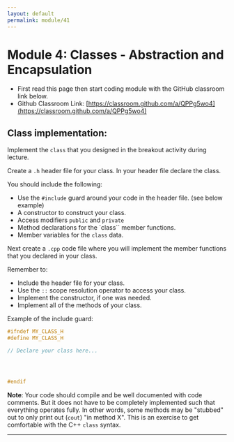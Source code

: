 ```yaml
---
layout: default
permalink: module/41
---
```


# Module 4: Classes - Abstraction and Encapsulation

* First read this page then start coding module with the GitHub classroom link below.
* Github Classroom Link: [https://classroom.github.com/a/QPPg5wo4](https://classroom.github.com/a/QPPg5wo4)


## Class implementation:

Implement the `class` that you designed in the breakout activity during lecture. 

Create a `.h` header file for your class. In your header file declare the class. 

You should include the following:
- Use the `#include` guard around your code in the header file. (see below example)
- A constructor to construct your class.
- Access modifiers `public` and `private`
- Method declarations for the `class`` member functions.
- Member variables for the `class` data.


Next create a `.cpp` code file where you will implement the member functions that you declared in your class.

Remember to:
- Include the header file for your class.
- Use the `::` scope resolution operator to access your class.
- Implement the constructor, if one was needed.
- Implement all of the methods of your class.


Example of the include guard:
```c++
#ifndef MY_CLASS_H
#define MY_CLASS_H

// Declare your class here...




#endif
```

**Note**: Your code should compile and be well documented with code comments. But it does not have to be completely implemented such that everything operates fully.  In other words, some methods may be "stubbed" out to only print out (`cout`) "in method X".  This is an exercise to get comfortable with the C++ `class` syntax.

---
